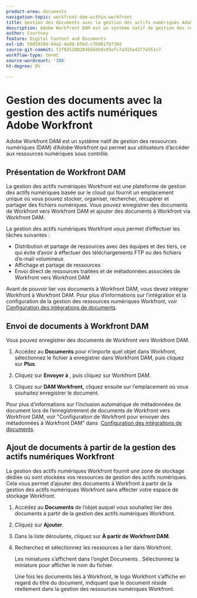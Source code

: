 ```yaml
---
product-area: documents
navigation-topic: workfront-dam-within-workfront
title: Gestion des documents avec la gestion des actifs numériques Adobe Workfront
description: Adobe Workfront DAM est un système natif de gestion des ressources numériques (DAM) d’Adobe Workfront qui permet aux utilisateurs d’accéder aux ressources numériques sous contrôle.
author: Courtney
feature: Digital Content and Documents
exl-id: 50d5939d-64a2-4e8d-b5bd-c7b981fbf36d
source-git-commit: f2f825280204b56d2dc85efc7a315a4377e551c7
workflow-type: tm+mt
source-wordcount: '380'
ht-degree: 0%

---
```


# Gestion des documents avec la gestion des actifs numériques Adobe Workfront

Adobe Workfront DAM est un système natif de gestion des ressources numériques (DAM) d’Adobe Workfront qui permet aux utilisateurs d’accéder aux ressources numériques sous contrôle.

## Présentation de Workfront DAM

La gestion des actifs numériques Workfront est une plateforme de gestion des actifs numériques basée sur le cloud qui fournit un emplacement unique où vous pouvez stocker, organiser, rechercher, récupérer et partager des fichiers numériques. Vous pouvez enregistrer des documents de Workfront vers Workfront DAM et ajouter des documents à Workfront via Workfront DAM.

La gestion des actifs numériques Workfront vous permet d’effectuer les tâches suivantes :

* Distribution et partage de ressources avec des équipes et des tiers, ce qui évite d’avoir à effectuer des téléchargements FTP ou des fichiers d’e-mail volumineux
* Affichage et partage de ressources
* Envoi direct de ressources traitées et de métadonnées associées de Workfront vers Workfront DAM 

Avant de pouvoir lier vos documents à Workfront DAM, vous devez intégrer Workfront à Workfront DAM. Pour plus d’informations sur l’intégration et la configuration de la gestion des ressources numériques Workfront, voir [Configuration des intégrations de documents](../../administration-and-setup/configure-integrations/configure-document-integrations.md).

## Envoi de documents à Workfront DAM

Vous pouvez enregistrer des documents de Workfront vers Workfront DAM.

1. Accédez au **Documents** pour n’importe quel objet dans Workfront, sélectionnez le fichier à enregistrer dans Workfront DAM, puis cliquez sur **Plus**.

1. Cliquez sur **Envoyer à** , puis cliquez sur Workfront DAM.

1. Cliquez sur **DAM Workfront,** cliquez ensuite sur l’emplacement où vous souhaitez enregistrer le document.

Pour plus d’informations sur l’inclusion automatique de métadonnées de document lors de l’enregistrement de documents de Workfront vers Workfront DAM, voir &quot;Configuration de Workfront pour envoyer des métadonnées à Workfront DAM&quot; dans  [Configuration des intégrations de documents](../../administration-and-setup/configure-integrations/configure-document-integrations.md).

## Ajout de documents à partir de la gestion des actifs numériques Workfront

La gestion des actifs numériques Workfront fournit une zone de stockage dédiée où sont stockées vos ressources de gestion des actifs numériques. Cela vous permet d’ajouter des documents à Workfront à partir de la gestion des actifs numériques Workfront sans affecter votre espace de stockage Workfront. 

1. Accédez au **Documents** de l’objet auquel vous souhaitez lier des documents à partir de la gestion des actifs numériques Workfront.
1. Cliquez sur **Ajouter**.

1. Dans la liste déroulante, cliquez sur **À partir de Workfront DAM**.
1. Recherchez et sélectionnez les ressources à lier dans Workfront.

   Les miniatures s’affichent dans l’onglet Documents . Sélectionnez la miniature pour afficher le nom du fichier. 

   Une fois les documents liés à Workfront, le logo Workfront s’affiche en regard du titre du document, indiquant que le document réside réellement dans la gestion des ressources numériques Workfront.

